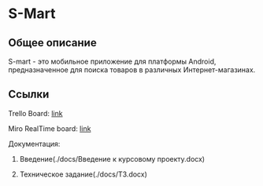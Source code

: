 # S-Mart
## Общее описание
S-mart - это мобильное приложение  для платформы Android, предназначенное для поиска товаров в различных Интернет-магазинах.

## Ссылки
Trello Board: [link](https://trello.com/b/axC43PUO/s-mart)

Miro RealTime board: [link](https://realtimeboard.com/app/board/o9J_kxgTYOc=/)

Документация:

1. Введение(./docs/Введение к курсовому проекту.docx)

2. Техническое задание(./docs/ТЗ.docx)
